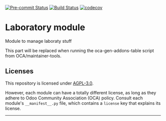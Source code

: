 
<!-- /!\ Non OCA Context : Set here the badge of your runbot / runboat instance. -->
[![Pre-commit Status](https://github.com/tegin/lims/actions/workflows/pre-commit.yml/badge.svg?branch=14.0)](https://github.com/tegin/lims/actions/workflows/pre-commit.yml?query=branch%3A14.0)
[![Build Status](https://github.com/tegin/lims/actions/workflows/test.yml/badge.svg?branch=14.0)](https://github.com/tegin/lims/actions/workflows/test.yml?query=branch%3A14.0)
[![codecov](https://codecov.io/gh/tegin/lims/branch/14.0/graph/badge.svg)](https://codecov.io/gh/tegin/lims)
<!-- /!\ Non OCA Context : Set here the badge of your translation instance. -->

<!-- /!\ do not modify above this line -->

# Laboratory module

Module to manage laboraty stuff

<!-- /!\ do not modify below this line -->

<!-- prettier-ignore-start -->

[//]: # (addons)

This part will be replaced when running the oca-gen-addons-table script from OCA/maintainer-tools.

[//]: # (end addons)

<!-- prettier-ignore-end -->

## Licenses

This repository is licensed under [AGPL-3.0](LICENSE).

However, each module can have a totally different license, as long as they adhere to Odoo Community Association (OCA)
policy. Consult each module's `__manifest__.py` file, which contains a `license` key
that explains its license.

----
<!-- /!\ Non OCA Context : Set here the full description of your organization. -->
